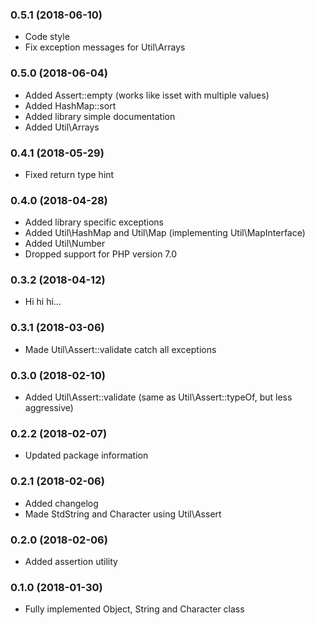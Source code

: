 ### 0.5.1 (2018-06-10)
* Code style
* Fix exception messages for Util\Arrays

### 0.5.0 (2018-06-04)
* Added Assert::empty (works like isset with multiple values)
* Added HashMap::sort
* Added library simple documentation
* Added Util\Arrays

### 0.4.1 (2018-05-29)
* Fixed return type hint

### 0.4.0 (2018-04-28)
* Added library specific exceptions
* Added Util\HashMap and Util\Map (implementing Util\MapInterface)
* Added Util\Number
* Dropped support for PHP version 7.0

### 0.3.2 (2018-04-12)
* Hi hi hi...

### 0.3.1 (2018-03-06)
* Made Util\Assert::validate catch all exceptions

### 0.3.0 (2018-02-10)
* Added Util\Assert::validate (same as Util\Assert::typeOf, but less aggressive)

### 0.2.2 (2018-02-07)
* Updated package information

### 0.2.1 (2018-02-06)
* Added changelog
* Made StdString and Character using Util\Assert

### 0.2.0 (2018-02-06)
* Added assertion utility

### 0.1.0 (2018-01-30)
* Fully implemented Object, String and Character class